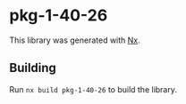 # pkg-1-40-26

This library was generated with [Nx](https://nx.dev).

## Building

Run `nx build pkg-1-40-26` to build the library.
